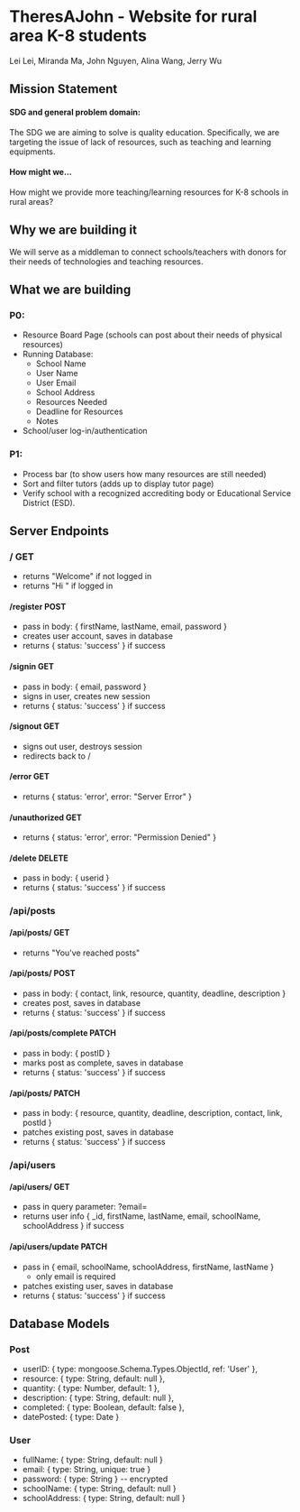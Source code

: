 # TheresAJohn - Website for rural area K-8 students
Lei Lei, Miranda Ma, John Nguyen, Alina Wang, Jerry Wu

## Mission Statement

#### SDG and general problem domain:
The SDG we are aiming to solve is quality education. Specifically, we are targeting the
issue of lack of resources, such as teaching and learning equipments.

#### How might we...
How might we provide more teaching/learning resources for K-8 schools in rural
areas?

## Why we are building it
We will serve as a middleman to connect schools/teachers with donors for their needs of technologies and teaching
resources. 

## What we are building

### P0:
* Resource Board Page (schools can post about their needs of physical resources)
* Running Database: 
  *   School Name
  *   User Name
  *   User Email
  *   School Address
  *   Resources Needed
  *   Deadline for Resources
  *   Notes 
* School/user log-in/authentication

### P1:
* Process bar (to show users how many resources are still needed)
* Sort and filter tutors (adds up to display tutor page)
* Verify school with a recognized accrediting body or Educational Service District (ESD).

## Server Endpoints

### / GET
- returns "Welcome" if not logged in
- returns "Hi <userFirstName>" if logged in

#### /register POST
- pass in body: { firstName, lastName, email, password }
- creates user account, saves in database
- returns { status: 'success' } if success

#### /signin GET
- pass in body: { email, password }
- signs in user, creates new session
- returns { status: 'success' } if success

#### /signout GET
- signs out user, destroys session
- redirects back to /

#### /error GET
- returns { status: 'error', error: "Server Error" }

#### /unauthorized GET
- returns { status: 'error', error: "Permission Denied" }

#### /delete DELETE
- pass in body: { userid }
- returns { status: 'success' } if success

### /api/posts
#### /api/posts/ GET
- returns "You've reached posts"

#### /api/posts/ POST
- pass in body: { contact, link, resource, quantity, deadline, description }
- creates post, saves in database
- returns { status: 'success' } if success

#### /api/posts/complete PATCH
- pass in body: { postID }
- marks post as complete, saves in database
- returns { status: 'success' } if success

#### /api/posts/ PATCH
- pass in body: { resource, quantity, deadline, description, contact, link, postId }
- patches existing post, saves in database
- returns { status: 'success' } if success

### /api/users
#### /api/users/ GET
- pass in query parameter: ?email=
- returns user info { _id, firstName, lastName, email, schoolName, schoolAddress } if success

#### /api/users/update PATCH
- pass in { email, schoolName, schoolAddress, firstName, lastName }
    - only email is required
- patches existing user, saves in database
- returns { status: 'success' } if success


## Database Models

### Post
* userID: { type: mongoose.Schema.Types.ObjectId, ref: 'User' },
* resource: { type: String, default: null },
* quantity: { type: Number, default: 1 },
* description: { type: String, default: null },
* completed: { type: Boolean, default: false },
* datePosted: { type: Date }

### User
* fullName: { type: String, default: null }
* email: { type: String, unique: true }
* password: { type: String } -- encrypted
* schoolName: { type: String, default: null }
* schoolAddress: { type: String, default: null }
